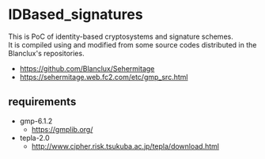 # IDBased_signatures
This is PoC of identity-based cryptosystems and signature schemes.<br>
It is compiled using and modified from some source codes distributed in the Blanclux's repositories.
- https://github.com/Blanclux/Sehermitage
- https://sehermitage.web.fc2.com/etc/gmp_src.html

## requirements
- gmp-6.1.2
  - https://gmplib.org/
- tepla-2.0
  - http://www.cipher.risk.tsukuba.ac.jp/tepla/download.html

